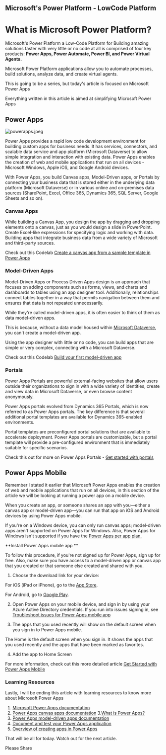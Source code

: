 ## Microsoft's Power Platform - LowCode Platform

# What is Microsoft Power Platform?

Microsoft's Power Platform a Low-Code Platform for Building amazing solutions faster with very little or no code at all is comprised of four key products: **Power Apps, Power Automate, Power BI, and Power Virtual Agents.**

Microsoft Power Platform applications allow you to automate processes, build solutions, analyze data, and create virtual agents. 

This is going to be a series, but today's article is focused on Microsoft Power Apps

Everything written in this article is aimed at simplifying Microsoft Power Apps

## Power Apps

![powerapps.jpeg](https://cdn.hashnode.com/res/hashnode/image/upload/v1647030519964/hXQELhjeK.jpeg)

Power Apps provides a rapid low code development environment for building custom apps for business needs. It has services, connectors, and scalable data service and app platform (Microsoft Dataverse) to allow simple integration and interaction with existing data. Power Apps enables the creation of web and mobile applications that run on all devices - Microsoft Windows, Apple iOS, and Google Android devices.

With Power Apps, you build Canvas apps, Model-Driven apps, or Portals by connecting your business data that is stored either in the underlying data platform (Microsoft Dataverse) or in various online and on-premises data sources (SharePoint, Excel, Office 365, Dynamics 365, SQL Server, Google Sheets and so on).

### Canvas Apps

While building a  Canvas App, you design the app by dragging and dropping elements onto a canvas, just as you would design a slide in PowerPoint. Create Excel-like expressions for specifying logic and working with data. Building apps that integrate business data from a wide variety of Microsoft and third-party sources. 

Check out this Codelab [Create a canvas app from a sample template in Power Apps](https://docs.microsoft.com/en-us/powerapps/maker/canvas-apps/open-and-run-a-sample-app)

### Model-Driven Apps

Model-Driven Apps or Process Driven Apps design is an approach that focuses on adding components such as forms, views, and charts and dashboards to tables using an app designer tool. Additionally, relationships connect tables together in a way that permits navigation between them and ensures that data is not repeated unnecessarily.

While they're called model-driven apps, it is often easier to think of them as data model-driven apps. 

This is because, without a data model housed within [Microsoft Dataverse](https://docs.microsoft.com/en-us/powerapps/maker/model-driven-apps/model-driven-app-glossary#dataverse), you can't create a model-driven app.

Using the app designer with little or no code, you can build apps that are simple or very complex, connecting with a Microsoft Dataverse.

Check out this Codelab [Build your first model-driven app](https://docs.microsoft.com/en-us/powerapps/maker/model-driven-apps/build-first-model-driven-app)

### Portals

Power Apps Portals are powerful external-facing websites that allow users outside their organizations to sign in with a wide variety of identities, create and view data in Microsoft Dataverse, or even browse content anonymously.

Power Apps portals evolved from Dynamics 365 Portals, which is now referred to as Power Apps portals. The key difference is that several additional portal templates are available for Dynamics 365-enabled environments.

Portal templates are preconfigured portal solutions that are available to accelerate deployment. Power Apps portals are customizable, but a portal template will provide a pre-configured environment that is immediately suitable for specific scenarios.

Check this out for more on Power Apps Portals - [Get started with portals
](https://docs.microsoft.com/en-us/learn/modules/intro-portals/2-get-started-portals)


## Power Apps Mobile

Remember I stated it earlier that Microsoft Power Apps enables the creation of web and mobile applications that run on all devices, in this section of the article we will be looking at running a power app on a mobile device. 

When you create an app, or someone shares an app with you—either a canvas app or model-driven app—you can run that app on iOS and Android devices by using Power Apps mobile.

If you're on a Windows device, you can only run canvas apps; model-driven apps aren't supported on Power Apps for Windows. Also, Power Apps for Windows isn't supported if you have the [Power Apps per app plan.](https://docs.microsoft.com/en-us/power-platform/admin/about-powerapps-perapp)

**Install Power Apps mobile app
**

To follow this procedure, if you're not signed up for Power Apps, sign up for free. Also, make sure you have access to a model-driven app or canvas app that you created or that someone else created and shared with you.


1. Choose the download link for your device:

For iOS (iPad or iPhone), go to the [App Store](https://apps.apple.com/app/powerapps/id1047318566).

For Android, go to [Google Play](https://play.google.com/store/apps/details?id=com.microsoft.msapps).

2. Open Power Apps on your mobile device, and sign in by using your Azure Active Directory credentials. If you run into issues signing in, see [Troubleshoot issues for Power Apps mobile app](https://docs.microsoft.com/en-us/powerapps/mobile/powerapps-mobile-troubleshoot)

3. The apps that you used recently will show on the default screen when you sign in to Power Apps mobile.

The Home is the default screen when you sign in. It shows the apps that you used recently and the apps that have been marked as favorites.

4. Add the app to Home Screen 

For more information, check out this more detailed article [Get Started with Power Apps Mobile](https://docs.microsoft.com/en-us/powerapps/mobile/run-powerapps-on-mobile)

### Learning Resources
Lastly, I will be ending this article with learning resources to know more about Microsoft Power Apps 
1. [Microsoft Power Apps documentation](https://docs.microsoft.com/en-us/powerapps/)
2. [Power Apps canvas apps documentation](https://docs.microsoft.com/en-us/powerapps/maker/canvas-apps)
3.[What is Power Apps?](https://docs.microsoft.com/en-us/powerapps/powerapps-overview)
4. [Power Apps model-driven apps documentation](https://docs.microsoft.com/en-us/powerapps/maker/model-driven-apps/)
5. [Document and test your Power Apps application](https://docs.microsoft.com/en-us/learn/modules/document-test-powerapps-app/)
6. [Overview of creating apps in Power Apps](https://docs.microsoft.com/en-us/powerapps/maker/)

That will be all for today. 
Watch out for the next article. 

Please Share